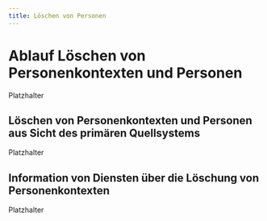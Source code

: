 ```yaml
---
title: Löschen von Personen
---
```


# Ablauf Löschen von Personenkontexten und Personen

Platzhalter

## Löschen von Personenkontexten und Personen aus Sicht des primären Quellsystems

Platzhalter

## Information von Diensten über die Löschung von Personenkontexten

Platzhalter
